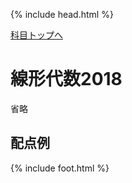 {% include head.html %}

<a href="{{page.dir}}/index.md">科目トップへ</a>

# 線形代数2018
省略

## 配点例

{% include foot.html %}